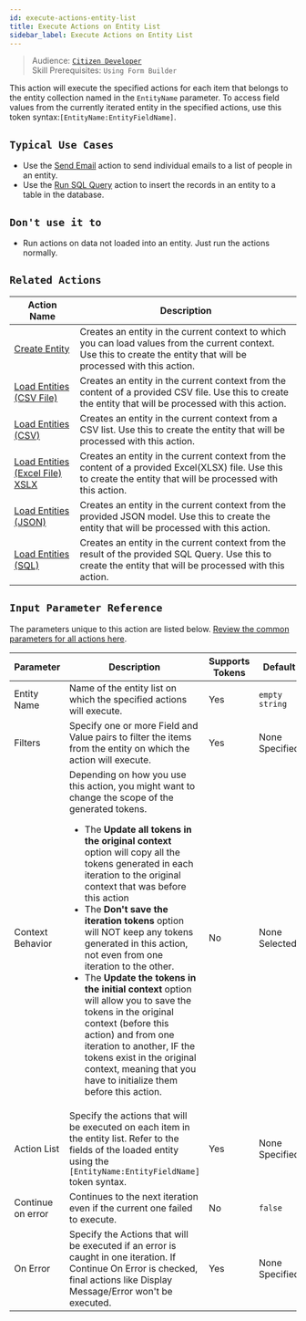 ```yaml
---
id: execute-actions-entity-list
title: Execute Actions on Entity List
sidebar_label: Execute Actions on Entity List
---
```


> Audience: [`Citizen Developer`](/docs/audience#citizen-developers)<br/>
> Skill Prerequisites: `Using Form Builder`

This action will execute the specified actions for each item that belongs to the entity collection named in the `EntityName` parameter. To access field values from the currently iterated entity in the specified actions, use this token syntax:`[EntityName:EntityFieldName]`.

## `Typical Use Cases`

- Use the [Send Email](/docs/actions/send-email) action to send individual emails to a list of people in an entity.
- Use the [Run SQL Query](/docs/actions/run-sql) action to insert the records in an entity to a table in the database.

## `Don't use it to`

- Run actions on data not loaded into an entity. Just run the actions normally.

## `Related Actions`

| Action Name | Description |
| -- | -- |
| [Create Entity](/docs/actions/create-entity)   | Creates an entity in the current context to which you can load values from the current context. Use this to create the entity that will be processed with this action. |
| [Load Entities (CSV File)](/docs/actions/load-entities-csv-file)   | Creates an entity in the current context from the content of a provided CSV file. Use this to create the entity that will be processed with this action. |
| [Load Entities (CSV)](/docs/actions/load-entities-csv)   | Creates an entity in the current context from a CSV list. Use this to create the entity that will be processed with this action. |
| [Load Entities (Excel File) XSLX](/docs/actions/load-entities-excel)   | Creates an entity in the current context from the content of a provided Excel(XLSX) file. Use this to create the entity that will be processed with this action. |
| [Load Entities (JSON)](/docs/actions/load-entities-json)   | Creates an entity in the current context from the provided JSON model. Use this to create the entity that will be processed with this action. |
| [Load Entities (SQL)](/docs/actions/load-entities-sql)   | Creates an entity in the current context from the result of the provided SQL Query. Use this to create the entity that will be processed with this action. |

## `Input Parameter Reference`

The parameters unique to this action are listed below. [Review the common parameters for all actions here](/docs/actions/common-parameters).

| Parameter| Description| Supports Tokens | Default| Required |
| -- | -- | -- | -- | -- |
| Entity Name | Name of the entity list on which the specified actions will execute. | Yes | `empty string` | Yes |
| Filters | Specify one or more Field and Value pairs to filter the items from the entity on which the action will execute. | Yes | None Specified | No |
| Context Behavior | Depending on how you use this action, you might want to change the scope of the generated tokens.<ul><li>The **Update all tokens in the original context** option will copy all the tokens generated in each iteration to the original context that was before this action </li><li>The **Don't save the iteration tokens** option will NOT keep any tokens generated in this action, not even from one iteration to the other.</li><li>The **Update the tokens in the initial context** option will allow you to save the tokens in the original context (before this action) and from one iteration to another, IF the tokens exist in the original context, meaning that you have to initialize them before this action.</li></ul> | No | None Selected | No |
| Action List | Specify the actions that will be executed on each item in the entity list. Refer to the fields of the loaded entity using the `[EntityName:EntityFieldName]` token syntax. | Yes | None Specified | No |
| Continue on error | Continues to the next iteration even if the current one failed to execute. | No | `false` | No |
| On Error | Specify the Actions that will be executed if an error is caught in one iteration. If Continue On Error is checked, final actions like Display Message/Error won't be executed. | Yes | None Specified | No |
